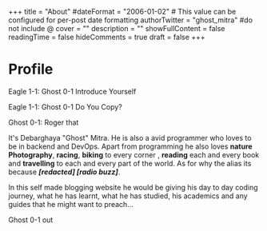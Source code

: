 +++
title = "About"
#dateFormat = "2006-01-02" # This value can be configured for per-post date formatting
authorTwitter = "ghost_mitra" #do not include @
cover = ""
description = ""
showFullContent = false
readingTime = false
hideComments = true
draft = false
+++

# Profile

Eagle 1-1: Ghost 0-1 Introduce Yourself

Eagle 1-1: Ghost 0-1 Do You Copy?

Ghost 0-1: Roger that

It's Debarghaya "Ghost" Mitra. He is also a avid programmer who loves to be in backend and DevOps. Apart from programming he also loves **nature Photography**, **racing**, **biking** to every corner , **reading** each and every book and **travelling** to each and every part of the world. As for why the alias its because ***[redacted] [radio buzz]***. 

In this self made blogging website he would be giving his day to day coding journey, what he has learnt, what he has studied, his academics and any guides that he might want to preach...

Ghost 0-1 out